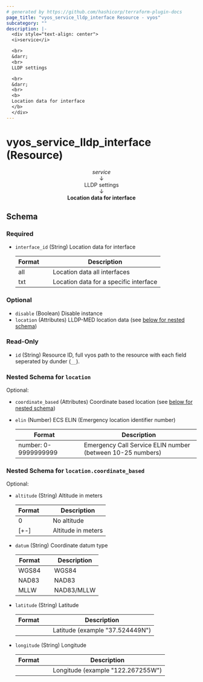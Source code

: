 ```yaml
---
# generated by https://github.com/hashicorp/terraform-plugin-docs
page_title: "vyos_service_lldp_interface Resource - vyos"
subcategory: ""
description: |-
  <div style="text-align: center">
  <i>service</i>

  <br>
  &darr;
  <br>
  LLDP settings

  <br>
  &darr;
  <br>
  <b>
  Location data for interface
  </b>
  </div>
---
```


# vyos_service_lldp_interface (Resource)

<div style="text-align: center">
<i>service</i>

<br>
&darr;
<br>
LLDP settings

<br>
&darr;
<br>
<b>
Location data for interface
</b>
</div>



<!-- schema generated by tfplugindocs -->
## Schema

### Required

- `interface_id` (String) Location data for interface

    |  Format &emsp; | Description  |
    |----------|---------------|
    |  all  &emsp; |  Location data all interfaces  |
    |  txt  &emsp; |  Location data for a specific interface  |

### Optional

- `disable` (Boolean) Disable instance
- `location` (Attributes) LLDP-MED location data (see [below for nested schema](#nestedatt--location))

### Read-Only

- `id` (String) Resource ID, full vyos path to the resource with each field seperated by dunder (`__`).

<a id="nestedatt--location"></a>
### Nested Schema for `location`

Optional:

- `coordinate_based` (Attributes) Coordinate based location (see [below for nested schema](#nestedatt--location--coordinate_based))
- `elin` (Number) ECS ELIN (Emergency location identifier number)

    |  Format &emsp; | Description  |
    |----------|---------------|
    |  number: 0-9999999999  &emsp; |  Emergency Call Service ELIN number (between 10-25 numbers)  |

<a id="nestedatt--location--coordinate_based"></a>
### Nested Schema for `location.coordinate_based`

Optional:

- `altitude` (String) Altitude in meters

    |  Format &emsp; | Description  |
    |----------|---------------|
    |  0  &emsp; |  No altitude  |
    |  [+-]<meters>  &emsp; |  Altitude in meters  |
- `datum` (String) Coordinate datum type

    |  Format &emsp; | Description  |
    |----------|---------------|
    |  WGS84  &emsp; |  WGS84  |
    |  NAD83  &emsp; |  NAD83  |
    |  MLLW  &emsp; |  NAD83/MLLW  |
- `latitude` (String) Latitude

    |  Format &emsp; | Description  |
    |----------|---------------|
    |  <latitude>  &emsp; |  Latitude (example "37.524449N")  |
- `longitude` (String) Longitude

    |  Format &emsp; | Description  |
    |----------|---------------|
    |  <longitude>  &emsp; |  Longitude (example "122.267255W")  |
